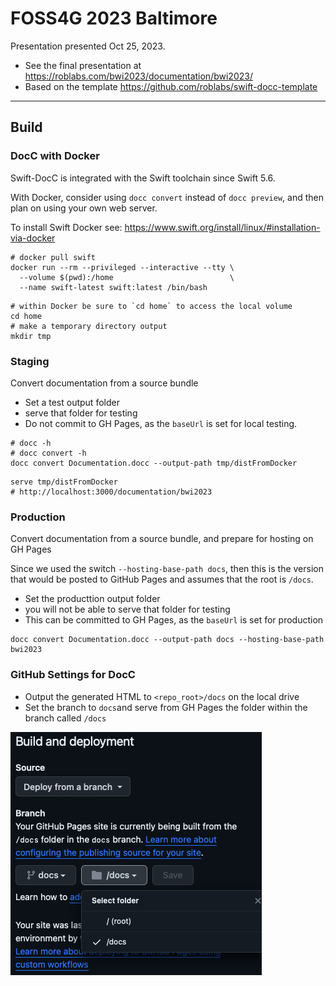 # FOSS4G 2023 Baltimore

Presentation presented Oct 25, 2023.

* See the final presentation at <https://roblabs.com/bwi2023/documentation/bwi2023/>
* Based on the template <https://github.com/roblabs/swift-docc-template>

---

## Build

### DocC with Docker

Swift-DocC is integrated with the Swift toolchain since Swift 5.6.

With Docker, consider using `docc convert` instead of `docc preview`, and then plan on using your own web server.

To install Swift Docker see:  <https://www.swift.org/install/linux/#installation-via-docker>

```console
# docker pull swift
docker run --rm --privileged --interactive --tty \
  --volume $(pwd):/home                          \
  --name swift-latest swift:latest /bin/bash
```

```console
# within Docker be sure to `cd home` to access the local volume
cd home
# make a temporary directory output
mkdir tmp
```

### Staging

Convert documentation from a source bundle

* Set a test output folder
* serve that folder for testing
* Do not commit to GH Pages, as the `baseUrl` is set for local testing.

```console
# docc -h
# docc convert -h
docc convert Documentation.docc --output-path tmp/distFromDocker
```

```console
serve tmp/distFromDocker
# http://localhost:3000/documentation/bwi2023
```

### Production

Convert documentation from a source bundle, and prepare for hosting on GH Pages

Since we used the switch `--hosting-base-path docs`, then this is the version that would be posted to GitHub Pages and assumes that the root is `/docs`.

* Set the producttion output folder
* you will not be able to serve that folder for testing
* This can be committed to GH Pages, as the `baseUrl` is set for production


```console
docc convert Documentation.docc --output-path docs --hosting-base-path bwi2023
```

### GitHub Settings for DocC

* Output the generated HTML to `<repo_root>/docs` on the local drive
* Set the branch to `docs`and serve from GH Pages the folder within the branch called `/docs`

![](assets/GHPages.png)